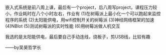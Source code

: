 嵌入式系统是前八周上课，最后有一个project，后八周写project，课程压力较小，作业耗时在八个小时左右，作业有 (1)在树莓派上最小化一个可以跑起来监控程序的系统 (2)太阳能供电，用wifi控制开关的树莓派 (3)神经网络框架的加速(4)NBlot (5)测试树莓派的实时性能 (6)用树莓派做人机交互

我选的是太阳能供电，最后要自己手动连线，烧板子，剪USB线，比较有趣

——by吴昊哲学长